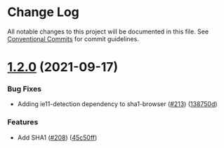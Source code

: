 # Change Log

All notable changes to this project will be documented in this file.
See [Conventional Commits](https://conventionalcommits.org) for commit guidelines.

# [1.2.0](https://github.com/aws/aws-sdk-js-crypto-helpers/compare/v1.1.1...v1.2.0) (2021-09-17)


### Bug Fixes

* Adding ie11-detection dependency to sha1-browser ([#213](https://github.com/aws/aws-sdk-js-crypto-helpers/issues/213)) ([138750d](https://github.com/aws/aws-sdk-js-crypto-helpers/commit/138750d96385b8cc479b6f54c500ee1b5380648c))


### Features

* Add SHA1 ([#208](https://github.com/aws/aws-sdk-js-crypto-helpers/issues/208)) ([45c50ff](https://github.com/aws/aws-sdk-js-crypto-helpers/commit/45c50ffa3acc9e3bf4039ab59a0102e4d40455ec))
